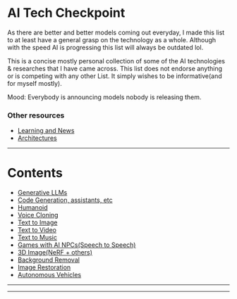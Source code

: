 # AI Tech Checkpoint

As there are better and better models coming out everyday, I made this list to at least have a general grasp on the technology as a whole. Although with the speed AI is progressing this list will always be outdated lol.

This is a concise mostly personal collection of some of the AI technologies & researches that I have came across. This list does not endorse anything or is competing with any other List. It simply wishes to be informative(and for myself mostly).

Mood: Everybody is announcing models nobody is releasing them.


### Other resources

- [Learning and News](/Resources/Resources/Readme.md)
- [Architectures](/Resources/Architectures/Readme.md)

---

# Contents
- [Generative LLMs](/Directories/Generative-LLMs/README.md)
- [Code Generation, assistants, etc](/Directories/Code-Generation/README.md)
- [Humanoid](/Directories/Humanoid/README.md)
- [Voice Cloning](/Directories/Voice-Cloning/README.md)
- [Text to Image](/Directories/Text-to-Image/README.md)
- [Text to Video](/Directories/Text-to-Video/README.md)
- [Text to Music](/Directories/Text-to-Music/README.md)
- [Games with AI NPCs(Speech to Speech)](/Directories/Game-AI-NPCs/README.md)
- [3D Image(NeRF + others)](/Directories/Text-to-Video/README.md)
- [Background Removal](/Directories/Background-removal/README.md)
- [Image Restoration](/Directories/Image-Restoration/README.md)
- [Autonomous Vehicles](/Directories/Autonomous-Vehicles/README.md)

---

---
